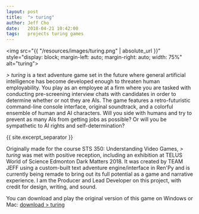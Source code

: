 ```yaml
---
layout: post
title:  "> turing"
author: Jeff Cho
date:   2018-04-21 10:42:00
tags:   projects turing games
---
```

  
  <img src="{{ "/resources/images/turing.png" | absolute_url }}" style="display: block; margin-left: auto; margin-right: auto; width: 75%" alt="turing">
  
  *\> turing* is a text adventure game set in the future where general artificial intelligence has become developed enough to threaten human employability.  You play as an employee at a firm where you are tasked with conducting pre-screening interview chats with candidates in order to determine whether or not they are AIs.  The game features a retro-futuristic command-line console interface, original soundtrack, and a colorful ensemble of human and AI characters.  Will you side with humans and try to prevent as many AIs from getting jobs as possible?  Or will you be sympathetic to AI rights and self-determination?
  
  {{ site.excerpt_separator }}
  
  Originally made for the course STS 350: Understanding Video Games, *> turing* was met with positive reception, including an exhibition at TELUS World of Science Edmonton Dark Matters 2018.  It was created by TEAM JEFF using a custom-built text adventure engine/interface in Ren'Py and is currently being remade to bring out its full potential as a game and narrative experience.  I am the Producer and Lead Developer on this project, with credit for design, writing, and sound.
  
  You can download and play the original version of this game on Windows or Mac: [download > turing](http://teamjeff.ca/?portfolio=turing)